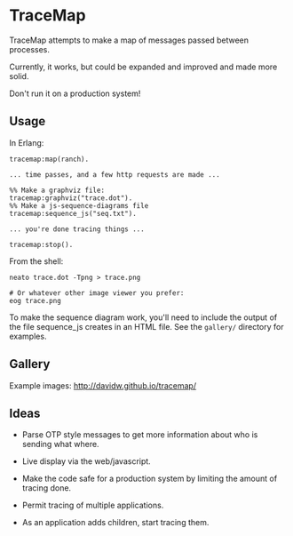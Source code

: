 TraceMap
========

TraceMap attempts to make a map of messages passed between processes.

Currently, it works, but could be expanded and improved and made more
solid.

Don't run it on a production system!

Usage
-----

In Erlang:

    tracemap:map(ranch).

    ... time passes, and a few http requests are made ...

    %% Make a graphviz file:
    tracemap:graphviz("trace.dot").
    %% Make a js-sequence-diagrams file
    tracemap:sequence_js("seq.txt").

    ... you're done tracing things ...

    tracemap:stop().

From the shell:

    neato trace.dot -Tpng > trace.png

    # Or whatever other image viewer you prefer:
    eog trace.png

To make the sequence diagram work, you'll need to include the output
of the file sequence_js creates in an HTML file. See the `gallery/`
directory for examples.

Gallery
-------

Example images: http://davidw.github.io/tracemap/

Ideas
-----

* Parse OTP style messages to get more information about who is
  sending what where.

* Live display via the web/javascript.

* Make the code safe for a production system by limiting the amount of
  tracing done.

* Permit tracing of multiple applications.

* As an application adds children, start tracing them.

